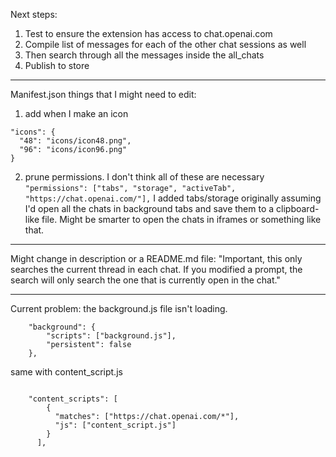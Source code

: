 Next steps:
1. Test to ensure the extension has access to chat.openai.com
2. Compile list of messages for each of the other chat sessions as well
3. Then search through all the messages inside the all_chats
4. Publish to store

---

Manifest.json things that I might need to edit:
1. add when I make an icon
```
"icons": {
  "48": "icons/icon48.png",
  "96": "icons/icon96.png"
}
```
2. prune permissions. I don't think all of these are necessary
`"permissions": ["tabs", "storage", "activeTab", "https://chat.openai.com/"],`
I added tabs/storage originally assuming I'd open all the chats in background tabs and save them to a clipboard-like file. Might be smarter to open the chats in iframes or something like that.

---

Might change in description or a README.md file:
"Important, this only searches the current thread in each chat. If you modified a prompt, the search will only search the one that is currently open in the chat."

---

Current problem: the background.js file isn't loading.
```
    "background": {
        "scripts": ["background.js"],
        "persistent": false
    },
```
same with content_script.js
```

    "content_scripts": [
        {
          "matches": ["https://chat.openai.com/*"],
          "js": ["content_script.js"]
        }
      ],
```